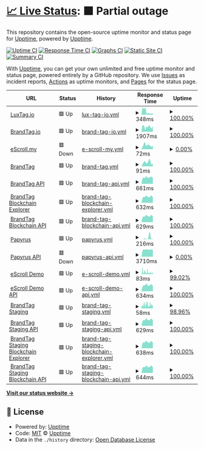 # [📈 Live Status](https://luxtagofficial.github.io/upptime): <!--live status--> **🟧 Partial outage**

This repository contains the open-source uptime monitor and status page for [Upptime](https://upptime.js.org), powered by [Upptime](https://github.com/upptime/upptime).

[![Uptime CI](https://github.com/luxtagofficial/upptime/workflows/Uptime%20CI/badge.svg)](https://github.com/luxtagofficial/upptime/actions?query=workflow%3A%22Uptime+CI%22)
[![Response Time CI](https://github.com/luxtagofficial/upptime/workflows/Response%20Time%20CI/badge.svg)](https://github.com/luxtagofficial/upptime/actions?query=workflow%3A%22Response+Time+CI%22)
[![Graphs CI](https://github.com/luxtagofficial/upptime/workflows/Graphs%20CI/badge.svg)](https://github.com/luxtagofficial/upptime/actions?query=workflow%3A%22Graphs+CI%22)
[![Static Site CI](https://github.com/luxtagofficial/upptime/workflows/Static%20Site%20CI/badge.svg)](https://github.com/luxtagofficial/upptime/actions?query=workflow%3A%22Static+Site+CI%22)
[![Summary CI](https://github.com/luxtagofficial/upptime/workflows/Summary%20CI/badge.svg)](https://github.com/luxtagofficial/upptime/actions?query=workflow%3A%22Summary+CI%22)

With [Upptime](https://upptime.js.org), you can get your own unlimited and free uptime monitor and status page, powered entirely by a GitHub repository. We use [Issues](https://github.com/luxtagofficial/upptime/issues) as incident reports, [Actions](https://github.com/luxtagofficial/upptime/actions) as uptime monitors, and [Pages](https://luxtagofficial.github.io/upptime) for the status page.

<!--start: status pages-->
<!-- This summary is generated by Upptime (https://github.com/upptime/upptime) -->
<!-- Do not edit this manually, your changes will be overwritten -->
<!-- prettier-ignore -->
| URL | Status | History | Response Time | Uptime |
| --- | ------ | ------- | ------------- | ------ |
| <img alt="" src="https://favicons.githubusercontent.com/www.luxtag.io" height="13"> [LuxTag.io](https://www.luxtag.io) | 🟩 Up | [lux-tag-io.yml](https://github.com/luxtagofficial/upptime/commits/HEAD/history/lux-tag-io.yml) | <details><summary><img alt="Response time graph" src="./graphs/lux-tag-io/response-time-week.png" height="20"> 348ms</summary><br><a href="https://luxtagofficial.github.io/upptime/history/lux-tag-io"><img alt="Response time 140" src="https://img.shields.io/endpoint?url=https%3A%2F%2Fraw.githubusercontent.com%2Fluxtagofficial%2Fupptime%2FHEAD%2Fapi%2Flux-tag-io%2Fresponse-time.json"></a><br><a href="https://luxtagofficial.github.io/upptime/history/lux-tag-io"><img alt="24-hour response time 140" src="https://img.shields.io/endpoint?url=https%3A%2F%2Fraw.githubusercontent.com%2Fluxtagofficial%2Fupptime%2FHEAD%2Fapi%2Flux-tag-io%2Fresponse-time-day.json"></a><br><a href="https://luxtagofficial.github.io/upptime/history/lux-tag-io"><img alt="7-day response time 348" src="https://img.shields.io/endpoint?url=https%3A%2F%2Fraw.githubusercontent.com%2Fluxtagofficial%2Fupptime%2FHEAD%2Fapi%2Flux-tag-io%2Fresponse-time-week.json"></a><br><a href="https://luxtagofficial.github.io/upptime/history/lux-tag-io"><img alt="30-day response time 251" src="https://img.shields.io/endpoint?url=https%3A%2F%2Fraw.githubusercontent.com%2Fluxtagofficial%2Fupptime%2FHEAD%2Fapi%2Flux-tag-io%2Fresponse-time-month.json"></a><br><a href="https://luxtagofficial.github.io/upptime/history/lux-tag-io"><img alt="1-year response time 140" src="https://img.shields.io/endpoint?url=https%3A%2F%2Fraw.githubusercontent.com%2Fluxtagofficial%2Fupptime%2FHEAD%2Fapi%2Flux-tag-io%2Fresponse-time-year.json"></a></details> | <details><summary><a href="https://luxtagofficial.github.io/upptime/history/lux-tag-io">100.00%</a></summary><a href="https://luxtagofficial.github.io/upptime/history/lux-tag-io"><img alt="All-time uptime 99.95%" src="https://img.shields.io/endpoint?url=https%3A%2F%2Fraw.githubusercontent.com%2Fluxtagofficial%2Fupptime%2FHEAD%2Fapi%2Flux-tag-io%2Fuptime.json"></a><br><a href="https://luxtagofficial.github.io/upptime/history/lux-tag-io"><img alt="24-hour uptime 100.00%" src="https://img.shields.io/endpoint?url=https%3A%2F%2Fraw.githubusercontent.com%2Fluxtagofficial%2Fupptime%2FHEAD%2Fapi%2Flux-tag-io%2Fuptime-day.json"></a><br><a href="https://luxtagofficial.github.io/upptime/history/lux-tag-io"><img alt="7-day uptime 100.00%" src="https://img.shields.io/endpoint?url=https%3A%2F%2Fraw.githubusercontent.com%2Fluxtagofficial%2Fupptime%2FHEAD%2Fapi%2Flux-tag-io%2Fuptime-week.json"></a><br><a href="https://luxtagofficial.github.io/upptime/history/lux-tag-io"><img alt="30-day uptime 100.00%" src="https://img.shields.io/endpoint?url=https%3A%2F%2Fraw.githubusercontent.com%2Fluxtagofficial%2Fupptime%2FHEAD%2Fapi%2Flux-tag-io%2Fuptime-month.json"></a><br><a href="https://luxtagofficial.github.io/upptime/history/lux-tag-io"><img alt="1-year uptime 99.95%" src="https://img.shields.io/endpoint?url=https%3A%2F%2Fraw.githubusercontent.com%2Fluxtagofficial%2Fupptime%2FHEAD%2Fapi%2Flux-tag-io%2Fuptime-year.json"></a></details>
| <img alt="" src="https://favicons.githubusercontent.com/www.brandtag.io" height="13"> [BrandTag.io](https://www.brandtag.io) | 🟩 Up | [brand-tag-io.yml](https://github.com/luxtagofficial/upptime/commits/HEAD/history/brand-tag-io.yml) | <details><summary><img alt="Response time graph" src="./graphs/brand-tag-io/response-time-week.png" height="20"> 1907ms</summary><br><a href="https://luxtagofficial.github.io/upptime/history/brand-tag-io"><img alt="Response time 1071" src="https://img.shields.io/endpoint?url=https%3A%2F%2Fraw.githubusercontent.com%2Fluxtagofficial%2Fupptime%2FHEAD%2Fapi%2Fbrand-tag-io%2Fresponse-time.json"></a><br><a href="https://luxtagofficial.github.io/upptime/history/brand-tag-io"><img alt="24-hour response time 2243" src="https://img.shields.io/endpoint?url=https%3A%2F%2Fraw.githubusercontent.com%2Fluxtagofficial%2Fupptime%2FHEAD%2Fapi%2Fbrand-tag-io%2Fresponse-time-day.json"></a><br><a href="https://luxtagofficial.github.io/upptime/history/brand-tag-io"><img alt="7-day response time 1907" src="https://img.shields.io/endpoint?url=https%3A%2F%2Fraw.githubusercontent.com%2Fluxtagofficial%2Fupptime%2FHEAD%2Fapi%2Fbrand-tag-io%2Fresponse-time-week.json"></a><br><a href="https://luxtagofficial.github.io/upptime/history/brand-tag-io"><img alt="30-day response time 1922" src="https://img.shields.io/endpoint?url=https%3A%2F%2Fraw.githubusercontent.com%2Fluxtagofficial%2Fupptime%2FHEAD%2Fapi%2Fbrand-tag-io%2Fresponse-time-month.json"></a><br><a href="https://luxtagofficial.github.io/upptime/history/brand-tag-io"><img alt="1-year response time 1071" src="https://img.shields.io/endpoint?url=https%3A%2F%2Fraw.githubusercontent.com%2Fluxtagofficial%2Fupptime%2FHEAD%2Fapi%2Fbrand-tag-io%2Fresponse-time-year.json"></a></details> | <details><summary><a href="https://luxtagofficial.github.io/upptime/history/brand-tag-io">100.00%</a></summary><a href="https://luxtagofficial.github.io/upptime/history/brand-tag-io"><img alt="All-time uptime 97.85%" src="https://img.shields.io/endpoint?url=https%3A%2F%2Fraw.githubusercontent.com%2Fluxtagofficial%2Fupptime%2FHEAD%2Fapi%2Fbrand-tag-io%2Fuptime.json"></a><br><a href="https://luxtagofficial.github.io/upptime/history/brand-tag-io"><img alt="24-hour uptime 100.00%" src="https://img.shields.io/endpoint?url=https%3A%2F%2Fraw.githubusercontent.com%2Fluxtagofficial%2Fupptime%2FHEAD%2Fapi%2Fbrand-tag-io%2Fuptime-day.json"></a><br><a href="https://luxtagofficial.github.io/upptime/history/brand-tag-io"><img alt="7-day uptime 100.00%" src="https://img.shields.io/endpoint?url=https%3A%2F%2Fraw.githubusercontent.com%2Fluxtagofficial%2Fupptime%2FHEAD%2Fapi%2Fbrand-tag-io%2Fuptime-week.json"></a><br><a href="https://luxtagofficial.github.io/upptime/history/brand-tag-io"><img alt="30-day uptime 100.00%" src="https://img.shields.io/endpoint?url=https%3A%2F%2Fraw.githubusercontent.com%2Fluxtagofficial%2Fupptime%2FHEAD%2Fapi%2Fbrand-tag-io%2Fuptime-month.json"></a><br><a href="https://luxtagofficial.github.io/upptime/history/brand-tag-io"><img alt="1-year uptime 97.85%" src="https://img.shields.io/endpoint?url=https%3A%2F%2Fraw.githubusercontent.com%2Fluxtagofficial%2Fupptime%2FHEAD%2Fapi%2Fbrand-tag-io%2Fuptime-year.json"></a></details>
| <img alt="" src="https://favicons.githubusercontent.com/e-scroll.my" height="13"> [eScroll.my](https://e-scroll.my) | 🟥 Down | [e-scroll-my.yml](https://github.com/luxtagofficial/upptime/commits/HEAD/history/e-scroll-my.yml) | <details><summary><img alt="Response time graph" src="./graphs/e-scroll-my/response-time-week.png" height="20"> 72ms</summary><br><a href="https://luxtagofficial.github.io/upptime/history/e-scroll-my"><img alt="Response time 667" src="https://img.shields.io/endpoint?url=https%3A%2F%2Fraw.githubusercontent.com%2Fluxtagofficial%2Fupptime%2FHEAD%2Fapi%2Fe-scroll-my%2Fresponse-time.json"></a><br><a href="https://luxtagofficial.github.io/upptime/history/e-scroll-my"><img alt="24-hour response time 61" src="https://img.shields.io/endpoint?url=https%3A%2F%2Fraw.githubusercontent.com%2Fluxtagofficial%2Fupptime%2FHEAD%2Fapi%2Fe-scroll-my%2Fresponse-time-day.json"></a><br><a href="https://luxtagofficial.github.io/upptime/history/e-scroll-my"><img alt="7-day response time 72" src="https://img.shields.io/endpoint?url=https%3A%2F%2Fraw.githubusercontent.com%2Fluxtagofficial%2Fupptime%2FHEAD%2Fapi%2Fe-scroll-my%2Fresponse-time-week.json"></a><br><a href="https://luxtagofficial.github.io/upptime/history/e-scroll-my"><img alt="30-day response time 76" src="https://img.shields.io/endpoint?url=https%3A%2F%2Fraw.githubusercontent.com%2Fluxtagofficial%2Fupptime%2FHEAD%2Fapi%2Fe-scroll-my%2Fresponse-time-month.json"></a><br><a href="https://luxtagofficial.github.io/upptime/history/e-scroll-my"><img alt="1-year response time 667" src="https://img.shields.io/endpoint?url=https%3A%2F%2Fraw.githubusercontent.com%2Fluxtagofficial%2Fupptime%2FHEAD%2Fapi%2Fe-scroll-my%2Fresponse-time-year.json"></a></details> | <details><summary><a href="https://luxtagofficial.github.io/upptime/history/e-scroll-my">0.00%</a></summary><a href="https://luxtagofficial.github.io/upptime/history/e-scroll-my"><img alt="All-time uptime 49.29%" src="https://img.shields.io/endpoint?url=https%3A%2F%2Fraw.githubusercontent.com%2Fluxtagofficial%2Fupptime%2FHEAD%2Fapi%2Fe-scroll-my%2Fuptime.json"></a><br><a href="https://luxtagofficial.github.io/upptime/history/e-scroll-my"><img alt="24-hour uptime 0.00%" src="https://img.shields.io/endpoint?url=https%3A%2F%2Fraw.githubusercontent.com%2Fluxtagofficial%2Fupptime%2FHEAD%2Fapi%2Fe-scroll-my%2Fuptime-day.json"></a><br><a href="https://luxtagofficial.github.io/upptime/history/e-scroll-my"><img alt="7-day uptime 0.00%" src="https://img.shields.io/endpoint?url=https%3A%2F%2Fraw.githubusercontent.com%2Fluxtagofficial%2Fupptime%2FHEAD%2Fapi%2Fe-scroll-my%2Fuptime-week.json"></a><br><a href="https://luxtagofficial.github.io/upptime/history/e-scroll-my"><img alt="30-day uptime 0.00%" src="https://img.shields.io/endpoint?url=https%3A%2F%2Fraw.githubusercontent.com%2Fluxtagofficial%2Fupptime%2FHEAD%2Fapi%2Fe-scroll-my%2Fuptime-month.json"></a><br><a href="https://luxtagofficial.github.io/upptime/history/e-scroll-my"><img alt="1-year uptime 49.29%" src="https://img.shields.io/endpoint?url=https%3A%2F%2Fraw.githubusercontent.com%2Fluxtagofficial%2Fupptime%2FHEAD%2Fapi%2Fe-scroll-my%2Fuptime-year.json"></a></details>
| <img alt="" src="https://favicons.githubusercontent.com/app.brandtag.io" height="13"> [BrandTag](https://app.brandtag.io) | 🟩 Up | [brand-tag.yml](https://github.com/luxtagofficial/upptime/commits/HEAD/history/brand-tag.yml) | <details><summary><img alt="Response time graph" src="./graphs/brand-tag/response-time-week.png" height="20"> 91ms</summary><br><a href="https://luxtagofficial.github.io/upptime/history/brand-tag"><img alt="Response time 138" src="https://img.shields.io/endpoint?url=https%3A%2F%2Fraw.githubusercontent.com%2Fluxtagofficial%2Fupptime%2FHEAD%2Fapi%2Fbrand-tag%2Fresponse-time.json"></a><br><a href="https://luxtagofficial.github.io/upptime/history/brand-tag"><img alt="24-hour response time 55" src="https://img.shields.io/endpoint?url=https%3A%2F%2Fraw.githubusercontent.com%2Fluxtagofficial%2Fupptime%2FHEAD%2Fapi%2Fbrand-tag%2Fresponse-time-day.json"></a><br><a href="https://luxtagofficial.github.io/upptime/history/brand-tag"><img alt="7-day response time 91" src="https://img.shields.io/endpoint?url=https%3A%2F%2Fraw.githubusercontent.com%2Fluxtagofficial%2Fupptime%2FHEAD%2Fapi%2Fbrand-tag%2Fresponse-time-week.json"></a><br><a href="https://luxtagofficial.github.io/upptime/history/brand-tag"><img alt="30-day response time 82" src="https://img.shields.io/endpoint?url=https%3A%2F%2Fraw.githubusercontent.com%2Fluxtagofficial%2Fupptime%2FHEAD%2Fapi%2Fbrand-tag%2Fresponse-time-month.json"></a><br><a href="https://luxtagofficial.github.io/upptime/history/brand-tag"><img alt="1-year response time 138" src="https://img.shields.io/endpoint?url=https%3A%2F%2Fraw.githubusercontent.com%2Fluxtagofficial%2Fupptime%2FHEAD%2Fapi%2Fbrand-tag%2Fresponse-time-year.json"></a></details> | <details><summary><a href="https://luxtagofficial.github.io/upptime/history/brand-tag">100.00%</a></summary><a href="https://luxtagofficial.github.io/upptime/history/brand-tag"><img alt="All-time uptime 99.98%" src="https://img.shields.io/endpoint?url=https%3A%2F%2Fraw.githubusercontent.com%2Fluxtagofficial%2Fupptime%2FHEAD%2Fapi%2Fbrand-tag%2Fuptime.json"></a><br><a href="https://luxtagofficial.github.io/upptime/history/brand-tag"><img alt="24-hour uptime 100.00%" src="https://img.shields.io/endpoint?url=https%3A%2F%2Fraw.githubusercontent.com%2Fluxtagofficial%2Fupptime%2FHEAD%2Fapi%2Fbrand-tag%2Fuptime-day.json"></a><br><a href="https://luxtagofficial.github.io/upptime/history/brand-tag"><img alt="7-day uptime 100.00%" src="https://img.shields.io/endpoint?url=https%3A%2F%2Fraw.githubusercontent.com%2Fluxtagofficial%2Fupptime%2FHEAD%2Fapi%2Fbrand-tag%2Fuptime-week.json"></a><br><a href="https://luxtagofficial.github.io/upptime/history/brand-tag"><img alt="30-day uptime 100.00%" src="https://img.shields.io/endpoint?url=https%3A%2F%2Fraw.githubusercontent.com%2Fluxtagofficial%2Fupptime%2FHEAD%2Fapi%2Fbrand-tag%2Fuptime-month.json"></a><br><a href="https://luxtagofficial.github.io/upptime/history/brand-tag"><img alt="1-year uptime 99.98%" src="https://img.shields.io/endpoint?url=https%3A%2F%2Fraw.githubusercontent.com%2Fluxtagofficial%2Fupptime%2FHEAD%2Fapi%2Fbrand-tag%2Fuptime-year.json"></a></details>
| <img alt="" src="https://favicons.githubusercontent.com/trasee.brandtag.io" height="13"> [BrandTag API](https://trasee.brandtag.io) | 🟩 Up | [brand-tag-api.yml](https://github.com/luxtagofficial/upptime/commits/HEAD/history/brand-tag-api.yml) | <details><summary><img alt="Response time graph" src="./graphs/brand-tag-api/response-time-week.png" height="20"> 661ms</summary><br><a href="https://luxtagofficial.github.io/upptime/history/brand-tag-api"><img alt="Response time 671" src="https://img.shields.io/endpoint?url=https%3A%2F%2Fraw.githubusercontent.com%2Fluxtagofficial%2Fupptime%2FHEAD%2Fapi%2Fbrand-tag-api%2Fresponse-time.json"></a><br><a href="https://luxtagofficial.github.io/upptime/history/brand-tag-api"><img alt="24-hour response time 599" src="https://img.shields.io/endpoint?url=https%3A%2F%2Fraw.githubusercontent.com%2Fluxtagofficial%2Fupptime%2FHEAD%2Fapi%2Fbrand-tag-api%2Fresponse-time-day.json"></a><br><a href="https://luxtagofficial.github.io/upptime/history/brand-tag-api"><img alt="7-day response time 661" src="https://img.shields.io/endpoint?url=https%3A%2F%2Fraw.githubusercontent.com%2Fluxtagofficial%2Fupptime%2FHEAD%2Fapi%2Fbrand-tag-api%2Fresponse-time-week.json"></a><br><a href="https://luxtagofficial.github.io/upptime/history/brand-tag-api"><img alt="30-day response time 657" src="https://img.shields.io/endpoint?url=https%3A%2F%2Fraw.githubusercontent.com%2Fluxtagofficial%2Fupptime%2FHEAD%2Fapi%2Fbrand-tag-api%2Fresponse-time-month.json"></a><br><a href="https://luxtagofficial.github.io/upptime/history/brand-tag-api"><img alt="1-year response time 671" src="https://img.shields.io/endpoint?url=https%3A%2F%2Fraw.githubusercontent.com%2Fluxtagofficial%2Fupptime%2FHEAD%2Fapi%2Fbrand-tag-api%2Fresponse-time-year.json"></a></details> | <details><summary><a href="https://luxtagofficial.github.io/upptime/history/brand-tag-api">100.00%</a></summary><a href="https://luxtagofficial.github.io/upptime/history/brand-tag-api"><img alt="All-time uptime 99.67%" src="https://img.shields.io/endpoint?url=https%3A%2F%2Fraw.githubusercontent.com%2Fluxtagofficial%2Fupptime%2FHEAD%2Fapi%2Fbrand-tag-api%2Fuptime.json"></a><br><a href="https://luxtagofficial.github.io/upptime/history/brand-tag-api"><img alt="24-hour uptime 100.00%" src="https://img.shields.io/endpoint?url=https%3A%2F%2Fraw.githubusercontent.com%2Fluxtagofficial%2Fupptime%2FHEAD%2Fapi%2Fbrand-tag-api%2Fuptime-day.json"></a><br><a href="https://luxtagofficial.github.io/upptime/history/brand-tag-api"><img alt="7-day uptime 100.00%" src="https://img.shields.io/endpoint?url=https%3A%2F%2Fraw.githubusercontent.com%2Fluxtagofficial%2Fupptime%2FHEAD%2Fapi%2Fbrand-tag-api%2Fuptime-week.json"></a><br><a href="https://luxtagofficial.github.io/upptime/history/brand-tag-api"><img alt="30-day uptime 100.00%" src="https://img.shields.io/endpoint?url=https%3A%2F%2Fraw.githubusercontent.com%2Fluxtagofficial%2Fupptime%2FHEAD%2Fapi%2Fbrand-tag-api%2Fuptime-month.json"></a><br><a href="https://luxtagofficial.github.io/upptime/history/brand-tag-api"><img alt="1-year uptime 99.67%" src="https://img.shields.io/endpoint?url=https%3A%2F%2Fraw.githubusercontent.com%2Fluxtagofficial%2Fupptime%2FHEAD%2Fapi%2Fbrand-tag-api%2Fuptime-year.json"></a></details>
| <img alt="" src="https://favicons.githubusercontent.com/blox.brandtag.io" height="13"> [BrandTag Blockchain Explorer](https://blox.brandtag.io) | 🟩 Up | [brand-tag-blockchain-explorer.yml](https://github.com/luxtagofficial/upptime/commits/HEAD/history/brand-tag-blockchain-explorer.yml) | <details><summary><img alt="Response time graph" src="./graphs/brand-tag-blockchain-explorer/response-time-week.png" height="20"> 632ms</summary><br><a href="https://luxtagofficial.github.io/upptime/history/brand-tag-blockchain-explorer"><img alt="Response time 745" src="https://img.shields.io/endpoint?url=https%3A%2F%2Fraw.githubusercontent.com%2Fluxtagofficial%2Fupptime%2FHEAD%2Fapi%2Fbrand-tag-blockchain-explorer%2Fresponse-time.json"></a><br><a href="https://luxtagofficial.github.io/upptime/history/brand-tag-blockchain-explorer"><img alt="24-hour response time 569" src="https://img.shields.io/endpoint?url=https%3A%2F%2Fraw.githubusercontent.com%2Fluxtagofficial%2Fupptime%2FHEAD%2Fapi%2Fbrand-tag-blockchain-explorer%2Fresponse-time-day.json"></a><br><a href="https://luxtagofficial.github.io/upptime/history/brand-tag-blockchain-explorer"><img alt="7-day response time 632" src="https://img.shields.io/endpoint?url=https%3A%2F%2Fraw.githubusercontent.com%2Fluxtagofficial%2Fupptime%2FHEAD%2Fapi%2Fbrand-tag-blockchain-explorer%2Fresponse-time-week.json"></a><br><a href="https://luxtagofficial.github.io/upptime/history/brand-tag-blockchain-explorer"><img alt="30-day response time 632" src="https://img.shields.io/endpoint?url=https%3A%2F%2Fraw.githubusercontent.com%2Fluxtagofficial%2Fupptime%2FHEAD%2Fapi%2Fbrand-tag-blockchain-explorer%2Fresponse-time-month.json"></a><br><a href="https://luxtagofficial.github.io/upptime/history/brand-tag-blockchain-explorer"><img alt="1-year response time 745" src="https://img.shields.io/endpoint?url=https%3A%2F%2Fraw.githubusercontent.com%2Fluxtagofficial%2Fupptime%2FHEAD%2Fapi%2Fbrand-tag-blockchain-explorer%2Fresponse-time-year.json"></a></details> | <details><summary><a href="https://luxtagofficial.github.io/upptime/history/brand-tag-blockchain-explorer">100.00%</a></summary><a href="https://luxtagofficial.github.io/upptime/history/brand-tag-blockchain-explorer"><img alt="All-time uptime 99.89%" src="https://img.shields.io/endpoint?url=https%3A%2F%2Fraw.githubusercontent.com%2Fluxtagofficial%2Fupptime%2FHEAD%2Fapi%2Fbrand-tag-blockchain-explorer%2Fuptime.json"></a><br><a href="https://luxtagofficial.github.io/upptime/history/brand-tag-blockchain-explorer"><img alt="24-hour uptime 100.00%" src="https://img.shields.io/endpoint?url=https%3A%2F%2Fraw.githubusercontent.com%2Fluxtagofficial%2Fupptime%2FHEAD%2Fapi%2Fbrand-tag-blockchain-explorer%2Fuptime-day.json"></a><br><a href="https://luxtagofficial.github.io/upptime/history/brand-tag-blockchain-explorer"><img alt="7-day uptime 100.00%" src="https://img.shields.io/endpoint?url=https%3A%2F%2Fraw.githubusercontent.com%2Fluxtagofficial%2Fupptime%2FHEAD%2Fapi%2Fbrand-tag-blockchain-explorer%2Fuptime-week.json"></a><br><a href="https://luxtagofficial.github.io/upptime/history/brand-tag-blockchain-explorer"><img alt="30-day uptime 100.00%" src="https://img.shields.io/endpoint?url=https%3A%2F%2Fraw.githubusercontent.com%2Fluxtagofficial%2Fupptime%2FHEAD%2Fapi%2Fbrand-tag-blockchain-explorer%2Fuptime-month.json"></a><br><a href="https://luxtagofficial.github.io/upptime/history/brand-tag-blockchain-explorer"><img alt="1-year uptime 99.89%" src="https://img.shields.io/endpoint?url=https%3A%2F%2Fraw.githubusercontent.com%2Fluxtagofficial%2Fupptime%2FHEAD%2Fapi%2Fbrand-tag-blockchain-explorer%2Fuptime-year.json"></a></details>
| <img alt="" src="https://favicons.githubusercontent.com/api.brandtag.io" height="13"> [BrandTag Blockchain API](https://api.brandtag.io/chain/height) | 🟩 Up | [brand-tag-blockchain-api.yml](https://github.com/luxtagofficial/upptime/commits/HEAD/history/brand-tag-blockchain-api.yml) | <details><summary><img alt="Response time graph" src="./graphs/brand-tag-blockchain-api/response-time-week.png" height="20"> 629ms</summary><br><a href="https://luxtagofficial.github.io/upptime/history/brand-tag-blockchain-api"><img alt="Response time 803" src="https://img.shields.io/endpoint?url=https%3A%2F%2Fraw.githubusercontent.com%2Fluxtagofficial%2Fupptime%2FHEAD%2Fapi%2Fbrand-tag-blockchain-api%2Fresponse-time.json"></a><br><a href="https://luxtagofficial.github.io/upptime/history/brand-tag-blockchain-api"><img alt="24-hour response time 581" src="https://img.shields.io/endpoint?url=https%3A%2F%2Fraw.githubusercontent.com%2Fluxtagofficial%2Fupptime%2FHEAD%2Fapi%2Fbrand-tag-blockchain-api%2Fresponse-time-day.json"></a><br><a href="https://luxtagofficial.github.io/upptime/history/brand-tag-blockchain-api"><img alt="7-day response time 629" src="https://img.shields.io/endpoint?url=https%3A%2F%2Fraw.githubusercontent.com%2Fluxtagofficial%2Fupptime%2FHEAD%2Fapi%2Fbrand-tag-blockchain-api%2Fresponse-time-week.json"></a><br><a href="https://luxtagofficial.github.io/upptime/history/brand-tag-blockchain-api"><img alt="30-day response time 627" src="https://img.shields.io/endpoint?url=https%3A%2F%2Fraw.githubusercontent.com%2Fluxtagofficial%2Fupptime%2FHEAD%2Fapi%2Fbrand-tag-blockchain-api%2Fresponse-time-month.json"></a><br><a href="https://luxtagofficial.github.io/upptime/history/brand-tag-blockchain-api"><img alt="1-year response time 803" src="https://img.shields.io/endpoint?url=https%3A%2F%2Fraw.githubusercontent.com%2Fluxtagofficial%2Fupptime%2FHEAD%2Fapi%2Fbrand-tag-blockchain-api%2Fresponse-time-year.json"></a></details> | <details><summary><a href="https://luxtagofficial.github.io/upptime/history/brand-tag-blockchain-api">100.00%</a></summary><a href="https://luxtagofficial.github.io/upptime/history/brand-tag-blockchain-api"><img alt="All-time uptime 99.96%" src="https://img.shields.io/endpoint?url=https%3A%2F%2Fraw.githubusercontent.com%2Fluxtagofficial%2Fupptime%2FHEAD%2Fapi%2Fbrand-tag-blockchain-api%2Fuptime.json"></a><br><a href="https://luxtagofficial.github.io/upptime/history/brand-tag-blockchain-api"><img alt="24-hour uptime 100.00%" src="https://img.shields.io/endpoint?url=https%3A%2F%2Fraw.githubusercontent.com%2Fluxtagofficial%2Fupptime%2FHEAD%2Fapi%2Fbrand-tag-blockchain-api%2Fuptime-day.json"></a><br><a href="https://luxtagofficial.github.io/upptime/history/brand-tag-blockchain-api"><img alt="7-day uptime 100.00%" src="https://img.shields.io/endpoint?url=https%3A%2F%2Fraw.githubusercontent.com%2Fluxtagofficial%2Fupptime%2FHEAD%2Fapi%2Fbrand-tag-blockchain-api%2Fuptime-week.json"></a><br><a href="https://luxtagofficial.github.io/upptime/history/brand-tag-blockchain-api"><img alt="30-day uptime 100.00%" src="https://img.shields.io/endpoint?url=https%3A%2F%2Fraw.githubusercontent.com%2Fluxtagofficial%2Fupptime%2FHEAD%2Fapi%2Fbrand-tag-blockchain-api%2Fuptime-month.json"></a><br><a href="https://luxtagofficial.github.io/upptime/history/brand-tag-blockchain-api"><img alt="1-year uptime 99.96%" src="https://img.shields.io/endpoint?url=https%3A%2F%2Fraw.githubusercontent.com%2Fluxtagofficial%2Fupptime%2FHEAD%2Fapi%2Fbrand-tag-blockchain-api%2Fuptime-year.json"></a></details>
| <img alt="" src="https://favicons.githubusercontent.com/papyrus.luxtag.io" height="13"> [Papyrus](https://papyrus.luxtag.io) | 🟩 Up | [papyrus.yml](https://github.com/luxtagofficial/upptime/commits/HEAD/history/papyrus.yml) | <details><summary><img alt="Response time graph" src="./graphs/papyrus/response-time-week.png" height="20"> 216ms</summary><br><a href="https://luxtagofficial.github.io/upptime/history/papyrus"><img alt="Response time 128" src="https://img.shields.io/endpoint?url=https%3A%2F%2Fraw.githubusercontent.com%2Fluxtagofficial%2Fupptime%2FHEAD%2Fapi%2Fpapyrus%2Fresponse-time.json"></a><br><a href="https://luxtagofficial.github.io/upptime/history/papyrus"><img alt="24-hour response time 67" src="https://img.shields.io/endpoint?url=https%3A%2F%2Fraw.githubusercontent.com%2Fluxtagofficial%2Fupptime%2FHEAD%2Fapi%2Fpapyrus%2Fresponse-time-day.json"></a><br><a href="https://luxtagofficial.github.io/upptime/history/papyrus"><img alt="7-day response time 216" src="https://img.shields.io/endpoint?url=https%3A%2F%2Fraw.githubusercontent.com%2Fluxtagofficial%2Fupptime%2FHEAD%2Fapi%2Fpapyrus%2Fresponse-time-week.json"></a><br><a href="https://luxtagofficial.github.io/upptime/history/papyrus"><img alt="30-day response time 147" src="https://img.shields.io/endpoint?url=https%3A%2F%2Fraw.githubusercontent.com%2Fluxtagofficial%2Fupptime%2FHEAD%2Fapi%2Fpapyrus%2Fresponse-time-month.json"></a><br><a href="https://luxtagofficial.github.io/upptime/history/papyrus"><img alt="1-year response time 128" src="https://img.shields.io/endpoint?url=https%3A%2F%2Fraw.githubusercontent.com%2Fluxtagofficial%2Fupptime%2FHEAD%2Fapi%2Fpapyrus%2Fresponse-time-year.json"></a></details> | <details><summary><a href="https://luxtagofficial.github.io/upptime/history/papyrus">100.00%</a></summary><a href="https://luxtagofficial.github.io/upptime/history/papyrus"><img alt="All-time uptime 99.99%" src="https://img.shields.io/endpoint?url=https%3A%2F%2Fraw.githubusercontent.com%2Fluxtagofficial%2Fupptime%2FHEAD%2Fapi%2Fpapyrus%2Fuptime.json"></a><br><a href="https://luxtagofficial.github.io/upptime/history/papyrus"><img alt="24-hour uptime 100.00%" src="https://img.shields.io/endpoint?url=https%3A%2F%2Fraw.githubusercontent.com%2Fluxtagofficial%2Fupptime%2FHEAD%2Fapi%2Fpapyrus%2Fuptime-day.json"></a><br><a href="https://luxtagofficial.github.io/upptime/history/papyrus"><img alt="7-day uptime 100.00%" src="https://img.shields.io/endpoint?url=https%3A%2F%2Fraw.githubusercontent.com%2Fluxtagofficial%2Fupptime%2FHEAD%2Fapi%2Fpapyrus%2Fuptime-week.json"></a><br><a href="https://luxtagofficial.github.io/upptime/history/papyrus"><img alt="30-day uptime 100.00%" src="https://img.shields.io/endpoint?url=https%3A%2F%2Fraw.githubusercontent.com%2Fluxtagofficial%2Fupptime%2FHEAD%2Fapi%2Fpapyrus%2Fuptime-month.json"></a><br><a href="https://luxtagofficial.github.io/upptime/history/papyrus"><img alt="1-year uptime 99.99%" src="https://img.shields.io/endpoint?url=https%3A%2F%2Fraw.githubusercontent.com%2Fluxtagofficial%2Fupptime%2FHEAD%2Fapi%2Fpapyrus%2Fuptime-year.json"></a></details>
| <img alt="" src="https://favicons.githubusercontent.com/x2.event.luxtag.io" height="13"> [Papyrus API](https://x2.event.luxtag.io) | 🟥 Down | [papyrus-api.yml](https://github.com/luxtagofficial/upptime/commits/HEAD/history/papyrus-api.yml) | <details><summary><img alt="Response time graph" src="./graphs/papyrus-api/response-time-week.png" height="20"> 3710ms</summary><br><a href="https://luxtagofficial.github.io/upptime/history/papyrus-api"><img alt="Response time 1988" src="https://img.shields.io/endpoint?url=https%3A%2F%2Fraw.githubusercontent.com%2Fluxtagofficial%2Fupptime%2FHEAD%2Fapi%2Fpapyrus-api%2Fresponse-time.json"></a><br><a href="https://luxtagofficial.github.io/upptime/history/papyrus-api"><img alt="24-hour response time 3627" src="https://img.shields.io/endpoint?url=https%3A%2F%2Fraw.githubusercontent.com%2Fluxtagofficial%2Fupptime%2FHEAD%2Fapi%2Fpapyrus-api%2Fresponse-time-day.json"></a><br><a href="https://luxtagofficial.github.io/upptime/history/papyrus-api"><img alt="7-day response time 3710" src="https://img.shields.io/endpoint?url=https%3A%2F%2Fraw.githubusercontent.com%2Fluxtagofficial%2Fupptime%2FHEAD%2Fapi%2Fpapyrus-api%2Fresponse-time-week.json"></a><br><a href="https://luxtagofficial.github.io/upptime/history/papyrus-api"><img alt="30-day response time 3611" src="https://img.shields.io/endpoint?url=https%3A%2F%2Fraw.githubusercontent.com%2Fluxtagofficial%2Fupptime%2FHEAD%2Fapi%2Fpapyrus-api%2Fresponse-time-month.json"></a><br><a href="https://luxtagofficial.github.io/upptime/history/papyrus-api"><img alt="1-year response time 1988" src="https://img.shields.io/endpoint?url=https%3A%2F%2Fraw.githubusercontent.com%2Fluxtagofficial%2Fupptime%2FHEAD%2Fapi%2Fpapyrus-api%2Fresponse-time-year.json"></a></details> | <details><summary><a href="https://luxtagofficial.github.io/upptime/history/papyrus-api">0.00%</a></summary><a href="https://luxtagofficial.github.io/upptime/history/papyrus-api"><img alt="All-time uptime 54.83%" src="https://img.shields.io/endpoint?url=https%3A%2F%2Fraw.githubusercontent.com%2Fluxtagofficial%2Fupptime%2FHEAD%2Fapi%2Fpapyrus-api%2Fuptime.json"></a><br><a href="https://luxtagofficial.github.io/upptime/history/papyrus-api"><img alt="24-hour uptime 0.00%" src="https://img.shields.io/endpoint?url=https%3A%2F%2Fraw.githubusercontent.com%2Fluxtagofficial%2Fupptime%2FHEAD%2Fapi%2Fpapyrus-api%2Fuptime-day.json"></a><br><a href="https://luxtagofficial.github.io/upptime/history/papyrus-api"><img alt="7-day uptime 0.00%" src="https://img.shields.io/endpoint?url=https%3A%2F%2Fraw.githubusercontent.com%2Fluxtagofficial%2Fupptime%2FHEAD%2Fapi%2Fpapyrus-api%2Fuptime-week.json"></a><br><a href="https://luxtagofficial.github.io/upptime/history/papyrus-api"><img alt="30-day uptime 0.00%" src="https://img.shields.io/endpoint?url=https%3A%2F%2Fraw.githubusercontent.com%2Fluxtagofficial%2Fupptime%2FHEAD%2Fapi%2Fpapyrus-api%2Fuptime-month.json"></a><br><a href="https://luxtagofficial.github.io/upptime/history/papyrus-api"><img alt="1-year uptime 54.83%" src="https://img.shields.io/endpoint?url=https%3A%2F%2Fraw.githubusercontent.com%2Fluxtagofficial%2Fupptime%2FHEAD%2Fapi%2Fpapyrus-api%2Fuptime-year.json"></a></details>
| <img alt="" src="https://favicons.githubusercontent.com/escroll.demo.luxtag.io" height="13"> [eScroll Demo](https://escroll.demo.luxtag.io) | 🟩 Up | [e-scroll-demo.yml](https://github.com/luxtagofficial/upptime/commits/HEAD/history/e-scroll-demo.yml) | <details><summary><img alt="Response time graph" src="./graphs/e-scroll-demo/response-time-week.png" height="20"> 83ms</summary><br><a href="https://luxtagofficial.github.io/upptime/history/e-scroll-demo"><img alt="Response time 120" src="https://img.shields.io/endpoint?url=https%3A%2F%2Fraw.githubusercontent.com%2Fluxtagofficial%2Fupptime%2FHEAD%2Fapi%2Fe-scroll-demo%2Fresponse-time.json"></a><br><a href="https://luxtagofficial.github.io/upptime/history/e-scroll-demo"><img alt="24-hour response time 53" src="https://img.shields.io/endpoint?url=https%3A%2F%2Fraw.githubusercontent.com%2Fluxtagofficial%2Fupptime%2FHEAD%2Fapi%2Fe-scroll-demo%2Fresponse-time-day.json"></a><br><a href="https://luxtagofficial.github.io/upptime/history/e-scroll-demo"><img alt="7-day response time 83" src="https://img.shields.io/endpoint?url=https%3A%2F%2Fraw.githubusercontent.com%2Fluxtagofficial%2Fupptime%2FHEAD%2Fapi%2Fe-scroll-demo%2Fresponse-time-week.json"></a><br><a href="https://luxtagofficial.github.io/upptime/history/e-scroll-demo"><img alt="30-day response time 94" src="https://img.shields.io/endpoint?url=https%3A%2F%2Fraw.githubusercontent.com%2Fluxtagofficial%2Fupptime%2FHEAD%2Fapi%2Fe-scroll-demo%2Fresponse-time-month.json"></a><br><a href="https://luxtagofficial.github.io/upptime/history/e-scroll-demo"><img alt="1-year response time 120" src="https://img.shields.io/endpoint?url=https%3A%2F%2Fraw.githubusercontent.com%2Fluxtagofficial%2Fupptime%2FHEAD%2Fapi%2Fe-scroll-demo%2Fresponse-time-year.json"></a></details> | <details><summary><a href="https://luxtagofficial.github.io/upptime/history/e-scroll-demo">99.02%</a></summary><a href="https://luxtagofficial.github.io/upptime/history/e-scroll-demo"><img alt="All-time uptime 99.89%" src="https://img.shields.io/endpoint?url=https%3A%2F%2Fraw.githubusercontent.com%2Fluxtagofficial%2Fupptime%2FHEAD%2Fapi%2Fe-scroll-demo%2Fuptime.json"></a><br><a href="https://luxtagofficial.github.io/upptime/history/e-scroll-demo"><img alt="24-hour uptime 100.00%" src="https://img.shields.io/endpoint?url=https%3A%2F%2Fraw.githubusercontent.com%2Fluxtagofficial%2Fupptime%2FHEAD%2Fapi%2Fe-scroll-demo%2Fuptime-day.json"></a><br><a href="https://luxtagofficial.github.io/upptime/history/e-scroll-demo"><img alt="7-day uptime 99.02%" src="https://img.shields.io/endpoint?url=https%3A%2F%2Fraw.githubusercontent.com%2Fluxtagofficial%2Fupptime%2FHEAD%2Fapi%2Fe-scroll-demo%2Fuptime-week.json"></a><br><a href="https://luxtagofficial.github.io/upptime/history/e-scroll-demo"><img alt="30-day uptime 99.27%" src="https://img.shields.io/endpoint?url=https%3A%2F%2Fraw.githubusercontent.com%2Fluxtagofficial%2Fupptime%2FHEAD%2Fapi%2Fe-scroll-demo%2Fuptime-month.json"></a><br><a href="https://luxtagofficial.github.io/upptime/history/e-scroll-demo"><img alt="1-year uptime 99.89%" src="https://img.shields.io/endpoint?url=https%3A%2F%2Fraw.githubusercontent.com%2Fluxtagofficial%2Fupptime%2FHEAD%2Fapi%2Fe-scroll-demo%2Fuptime-year.json"></a></details>
| <img alt="" src="https://favicons.githubusercontent.com/escrollapi.demo.luxtag.io" height="13"> [eScroll Demo API](https://escrollapi.demo.luxtag.io) | 🟩 Up | [e-scroll-demo-api.yml](https://github.com/luxtagofficial/upptime/commits/HEAD/history/e-scroll-demo-api.yml) | <details><summary><img alt="Response time graph" src="./graphs/e-scroll-demo-api/response-time-week.png" height="20"> 634ms</summary><br><a href="https://luxtagofficial.github.io/upptime/history/e-scroll-demo-api"><img alt="Response time 646" src="https://img.shields.io/endpoint?url=https%3A%2F%2Fraw.githubusercontent.com%2Fluxtagofficial%2Fupptime%2FHEAD%2Fapi%2Fe-scroll-demo-api%2Fresponse-time.json"></a><br><a href="https://luxtagofficial.github.io/upptime/history/e-scroll-demo-api"><img alt="24-hour response time 555" src="https://img.shields.io/endpoint?url=https%3A%2F%2Fraw.githubusercontent.com%2Fluxtagofficial%2Fupptime%2FHEAD%2Fapi%2Fe-scroll-demo-api%2Fresponse-time-day.json"></a><br><a href="https://luxtagofficial.github.io/upptime/history/e-scroll-demo-api"><img alt="7-day response time 634" src="https://img.shields.io/endpoint?url=https%3A%2F%2Fraw.githubusercontent.com%2Fluxtagofficial%2Fupptime%2FHEAD%2Fapi%2Fe-scroll-demo-api%2Fresponse-time-week.json"></a><br><a href="https://luxtagofficial.github.io/upptime/history/e-scroll-demo-api"><img alt="30-day response time 631" src="https://img.shields.io/endpoint?url=https%3A%2F%2Fraw.githubusercontent.com%2Fluxtagofficial%2Fupptime%2FHEAD%2Fapi%2Fe-scroll-demo-api%2Fresponse-time-month.json"></a><br><a href="https://luxtagofficial.github.io/upptime/history/e-scroll-demo-api"><img alt="1-year response time 646" src="https://img.shields.io/endpoint?url=https%3A%2F%2Fraw.githubusercontent.com%2Fluxtagofficial%2Fupptime%2FHEAD%2Fapi%2Fe-scroll-demo-api%2Fresponse-time-year.json"></a></details> | <details><summary><a href="https://luxtagofficial.github.io/upptime/history/e-scroll-demo-api">100.00%</a></summary><a href="https://luxtagofficial.github.io/upptime/history/e-scroll-demo-api"><img alt="All-time uptime 95.16%" src="https://img.shields.io/endpoint?url=https%3A%2F%2Fraw.githubusercontent.com%2Fluxtagofficial%2Fupptime%2FHEAD%2Fapi%2Fe-scroll-demo-api%2Fuptime.json"></a><br><a href="https://luxtagofficial.github.io/upptime/history/e-scroll-demo-api"><img alt="24-hour uptime 100.00%" src="https://img.shields.io/endpoint?url=https%3A%2F%2Fraw.githubusercontent.com%2Fluxtagofficial%2Fupptime%2FHEAD%2Fapi%2Fe-scroll-demo-api%2Fuptime-day.json"></a><br><a href="https://luxtagofficial.github.io/upptime/history/e-scroll-demo-api"><img alt="7-day uptime 100.00%" src="https://img.shields.io/endpoint?url=https%3A%2F%2Fraw.githubusercontent.com%2Fluxtagofficial%2Fupptime%2FHEAD%2Fapi%2Fe-scroll-demo-api%2Fuptime-week.json"></a><br><a href="https://luxtagofficial.github.io/upptime/history/e-scroll-demo-api"><img alt="30-day uptime 100.00%" src="https://img.shields.io/endpoint?url=https%3A%2F%2Fraw.githubusercontent.com%2Fluxtagofficial%2Fupptime%2FHEAD%2Fapi%2Fe-scroll-demo-api%2Fuptime-month.json"></a><br><a href="https://luxtagofficial.github.io/upptime/history/e-scroll-demo-api"><img alt="1-year uptime 95.16%" src="https://img.shields.io/endpoint?url=https%3A%2F%2Fraw.githubusercontent.com%2Fluxtagofficial%2Fupptime%2FHEAD%2Fapi%2Fe-scroll-demo-api%2Fuptime-year.json"></a></details>
| <img alt="" src="https://favicons.githubusercontent.com/app.staging.brandtag.io" height="13"> [BrandTag Staging](https://app.staging.brandtag.io) | 🟩 Up | [brand-tag-staging.yml](https://github.com/luxtagofficial/upptime/commits/HEAD/history/brand-tag-staging.yml) | <details><summary><img alt="Response time graph" src="./graphs/brand-tag-staging/response-time-week.png" height="20"> 58ms</summary><br><a href="https://luxtagofficial.github.io/upptime/history/brand-tag-staging"><img alt="Response time 110" src="https://img.shields.io/endpoint?url=https%3A%2F%2Fraw.githubusercontent.com%2Fluxtagofficial%2Fupptime%2FHEAD%2Fapi%2Fbrand-tag-staging%2Fresponse-time.json"></a><br><a href="https://luxtagofficial.github.io/upptime/history/brand-tag-staging"><img alt="24-hour response time 44" src="https://img.shields.io/endpoint?url=https%3A%2F%2Fraw.githubusercontent.com%2Fluxtagofficial%2Fupptime%2FHEAD%2Fapi%2Fbrand-tag-staging%2Fresponse-time-day.json"></a><br><a href="https://luxtagofficial.github.io/upptime/history/brand-tag-staging"><img alt="7-day response time 58" src="https://img.shields.io/endpoint?url=https%3A%2F%2Fraw.githubusercontent.com%2Fluxtagofficial%2Fupptime%2FHEAD%2Fapi%2Fbrand-tag-staging%2Fresponse-time-week.json"></a><br><a href="https://luxtagofficial.github.io/upptime/history/brand-tag-staging"><img alt="30-day response time 125" src="https://img.shields.io/endpoint?url=https%3A%2F%2Fraw.githubusercontent.com%2Fluxtagofficial%2Fupptime%2FHEAD%2Fapi%2Fbrand-tag-staging%2Fresponse-time-month.json"></a><br><a href="https://luxtagofficial.github.io/upptime/history/brand-tag-staging"><img alt="1-year response time 110" src="https://img.shields.io/endpoint?url=https%3A%2F%2Fraw.githubusercontent.com%2Fluxtagofficial%2Fupptime%2FHEAD%2Fapi%2Fbrand-tag-staging%2Fresponse-time-year.json"></a></details> | <details><summary><a href="https://luxtagofficial.github.io/upptime/history/brand-tag-staging">98.96%</a></summary><a href="https://luxtagofficial.github.io/upptime/history/brand-tag-staging"><img alt="All-time uptime 99.84%" src="https://img.shields.io/endpoint?url=https%3A%2F%2Fraw.githubusercontent.com%2Fluxtagofficial%2Fupptime%2FHEAD%2Fapi%2Fbrand-tag-staging%2Fuptime.json"></a><br><a href="https://luxtagofficial.github.io/upptime/history/brand-tag-staging"><img alt="24-hour uptime 99.22%" src="https://img.shields.io/endpoint?url=https%3A%2F%2Fraw.githubusercontent.com%2Fluxtagofficial%2Fupptime%2FHEAD%2Fapi%2Fbrand-tag-staging%2Fuptime-day.json"></a><br><a href="https://luxtagofficial.github.io/upptime/history/brand-tag-staging"><img alt="7-day uptime 98.96%" src="https://img.shields.io/endpoint?url=https%3A%2F%2Fraw.githubusercontent.com%2Fluxtagofficial%2Fupptime%2FHEAD%2Fapi%2Fbrand-tag-staging%2Fuptime-week.json"></a><br><a href="https://luxtagofficial.github.io/upptime/history/brand-tag-staging"><img alt="30-day uptime 98.81%" src="https://img.shields.io/endpoint?url=https%3A%2F%2Fraw.githubusercontent.com%2Fluxtagofficial%2Fupptime%2FHEAD%2Fapi%2Fbrand-tag-staging%2Fuptime-month.json"></a><br><a href="https://luxtagofficial.github.io/upptime/history/brand-tag-staging"><img alt="1-year uptime 99.84%" src="https://img.shields.io/endpoint?url=https%3A%2F%2Fraw.githubusercontent.com%2Fluxtagofficial%2Fupptime%2FHEAD%2Fapi%2Fbrand-tag-staging%2Fuptime-year.json"></a></details>
| <img alt="" src="https://favicons.githubusercontent.com/trasee.staging.brandtag.io" height="13"> [BrandTag Staging API](https://trasee.staging.brandtag.io) | 🟩 Up | [brand-tag-staging-api.yml](https://github.com/luxtagofficial/upptime/commits/HEAD/history/brand-tag-staging-api.yml) | <details><summary><img alt="Response time graph" src="./graphs/brand-tag-staging-api/response-time-week.png" height="20"> 629ms</summary><br><a href="https://luxtagofficial.github.io/upptime/history/brand-tag-staging-api"><img alt="Response time 655" src="https://img.shields.io/endpoint?url=https%3A%2F%2Fraw.githubusercontent.com%2Fluxtagofficial%2Fupptime%2FHEAD%2Fapi%2Fbrand-tag-staging-api%2Fresponse-time.json"></a><br><a href="https://luxtagofficial.github.io/upptime/history/brand-tag-staging-api"><img alt="24-hour response time 601" src="https://img.shields.io/endpoint?url=https%3A%2F%2Fraw.githubusercontent.com%2Fluxtagofficial%2Fupptime%2FHEAD%2Fapi%2Fbrand-tag-staging-api%2Fresponse-time-day.json"></a><br><a href="https://luxtagofficial.github.io/upptime/history/brand-tag-staging-api"><img alt="7-day response time 629" src="https://img.shields.io/endpoint?url=https%3A%2F%2Fraw.githubusercontent.com%2Fluxtagofficial%2Fupptime%2FHEAD%2Fapi%2Fbrand-tag-staging-api%2Fresponse-time-week.json"></a><br><a href="https://luxtagofficial.github.io/upptime/history/brand-tag-staging-api"><img alt="30-day response time 637" src="https://img.shields.io/endpoint?url=https%3A%2F%2Fraw.githubusercontent.com%2Fluxtagofficial%2Fupptime%2FHEAD%2Fapi%2Fbrand-tag-staging-api%2Fresponse-time-month.json"></a><br><a href="https://luxtagofficial.github.io/upptime/history/brand-tag-staging-api"><img alt="1-year response time 655" src="https://img.shields.io/endpoint?url=https%3A%2F%2Fraw.githubusercontent.com%2Fluxtagofficial%2Fupptime%2FHEAD%2Fapi%2Fbrand-tag-staging-api%2Fresponse-time-year.json"></a></details> | <details><summary><a href="https://luxtagofficial.github.io/upptime/history/brand-tag-staging-api">100.00%</a></summary><a href="https://luxtagofficial.github.io/upptime/history/brand-tag-staging-api"><img alt="All-time uptime 99.78%" src="https://img.shields.io/endpoint?url=https%3A%2F%2Fraw.githubusercontent.com%2Fluxtagofficial%2Fupptime%2FHEAD%2Fapi%2Fbrand-tag-staging-api%2Fuptime.json"></a><br><a href="https://luxtagofficial.github.io/upptime/history/brand-tag-staging-api"><img alt="24-hour uptime 100.00%" src="https://img.shields.io/endpoint?url=https%3A%2F%2Fraw.githubusercontent.com%2Fluxtagofficial%2Fupptime%2FHEAD%2Fapi%2Fbrand-tag-staging-api%2Fuptime-day.json"></a><br><a href="https://luxtagofficial.github.io/upptime/history/brand-tag-staging-api"><img alt="7-day uptime 100.00%" src="https://img.shields.io/endpoint?url=https%3A%2F%2Fraw.githubusercontent.com%2Fluxtagofficial%2Fupptime%2FHEAD%2Fapi%2Fbrand-tag-staging-api%2Fuptime-week.json"></a><br><a href="https://luxtagofficial.github.io/upptime/history/brand-tag-staging-api"><img alt="30-day uptime 100.00%" src="https://img.shields.io/endpoint?url=https%3A%2F%2Fraw.githubusercontent.com%2Fluxtagofficial%2Fupptime%2FHEAD%2Fapi%2Fbrand-tag-staging-api%2Fuptime-month.json"></a><br><a href="https://luxtagofficial.github.io/upptime/history/brand-tag-staging-api"><img alt="1-year uptime 99.78%" src="https://img.shields.io/endpoint?url=https%3A%2F%2Fraw.githubusercontent.com%2Fluxtagofficial%2Fupptime%2FHEAD%2Fapi%2Fbrand-tag-staging-api%2Fuptime-year.json"></a></details>
| <img alt="" src="https://favicons.githubusercontent.com/blox.staging.brandtag.io" height="13"> [BrandTag Staging Blockchain Explorer](https://blox.staging.brandtag.io) | 🟩 Up | [brand-tag-staging-blockchain-explorer.yml](https://github.com/luxtagofficial/upptime/commits/HEAD/history/brand-tag-staging-blockchain-explorer.yml) | <details><summary><img alt="Response time graph" src="./graphs/brand-tag-staging-blockchain-explorer/response-time-week.png" height="20"> 638ms</summary><br><a href="https://luxtagofficial.github.io/upptime/history/brand-tag-staging-blockchain-explorer"><img alt="Response time 637" src="https://img.shields.io/endpoint?url=https%3A%2F%2Fraw.githubusercontent.com%2Fluxtagofficial%2Fupptime%2FHEAD%2Fapi%2Fbrand-tag-staging-blockchain-explorer%2Fresponse-time.json"></a><br><a href="https://luxtagofficial.github.io/upptime/history/brand-tag-staging-blockchain-explorer"><img alt="24-hour response time 596" src="https://img.shields.io/endpoint?url=https%3A%2F%2Fraw.githubusercontent.com%2Fluxtagofficial%2Fupptime%2FHEAD%2Fapi%2Fbrand-tag-staging-blockchain-explorer%2Fresponse-time-day.json"></a><br><a href="https://luxtagofficial.github.io/upptime/history/brand-tag-staging-blockchain-explorer"><img alt="7-day response time 638" src="https://img.shields.io/endpoint?url=https%3A%2F%2Fraw.githubusercontent.com%2Fluxtagofficial%2Fupptime%2FHEAD%2Fapi%2Fbrand-tag-staging-blockchain-explorer%2Fresponse-time-week.json"></a><br><a href="https://luxtagofficial.github.io/upptime/history/brand-tag-staging-blockchain-explorer"><img alt="30-day response time 631" src="https://img.shields.io/endpoint?url=https%3A%2F%2Fraw.githubusercontent.com%2Fluxtagofficial%2Fupptime%2FHEAD%2Fapi%2Fbrand-tag-staging-blockchain-explorer%2Fresponse-time-month.json"></a><br><a href="https://luxtagofficial.github.io/upptime/history/brand-tag-staging-blockchain-explorer"><img alt="1-year response time 637" src="https://img.shields.io/endpoint?url=https%3A%2F%2Fraw.githubusercontent.com%2Fluxtagofficial%2Fupptime%2FHEAD%2Fapi%2Fbrand-tag-staging-blockchain-explorer%2Fresponse-time-year.json"></a></details> | <details><summary><a href="https://luxtagofficial.github.io/upptime/history/brand-tag-staging-blockchain-explorer">100.00%</a></summary><a href="https://luxtagofficial.github.io/upptime/history/brand-tag-staging-blockchain-explorer"><img alt="All-time uptime 99.91%" src="https://img.shields.io/endpoint?url=https%3A%2F%2Fraw.githubusercontent.com%2Fluxtagofficial%2Fupptime%2FHEAD%2Fapi%2Fbrand-tag-staging-blockchain-explorer%2Fuptime.json"></a><br><a href="https://luxtagofficial.github.io/upptime/history/brand-tag-staging-blockchain-explorer"><img alt="24-hour uptime 100.00%" src="https://img.shields.io/endpoint?url=https%3A%2F%2Fraw.githubusercontent.com%2Fluxtagofficial%2Fupptime%2FHEAD%2Fapi%2Fbrand-tag-staging-blockchain-explorer%2Fuptime-day.json"></a><br><a href="https://luxtagofficial.github.io/upptime/history/brand-tag-staging-blockchain-explorer"><img alt="7-day uptime 100.00%" src="https://img.shields.io/endpoint?url=https%3A%2F%2Fraw.githubusercontent.com%2Fluxtagofficial%2Fupptime%2FHEAD%2Fapi%2Fbrand-tag-staging-blockchain-explorer%2Fuptime-week.json"></a><br><a href="https://luxtagofficial.github.io/upptime/history/brand-tag-staging-blockchain-explorer"><img alt="30-day uptime 100.00%" src="https://img.shields.io/endpoint?url=https%3A%2F%2Fraw.githubusercontent.com%2Fluxtagofficial%2Fupptime%2FHEAD%2Fapi%2Fbrand-tag-staging-blockchain-explorer%2Fuptime-month.json"></a><br><a href="https://luxtagofficial.github.io/upptime/history/brand-tag-staging-blockchain-explorer"><img alt="1-year uptime 99.91%" src="https://img.shields.io/endpoint?url=https%3A%2F%2Fraw.githubusercontent.com%2Fluxtagofficial%2Fupptime%2FHEAD%2Fapi%2Fbrand-tag-staging-blockchain-explorer%2Fuptime-year.json"></a></details>
| <img alt="" src="https://favicons.githubusercontent.com/api.staging.brandtag.io" height="13"> [BrandTag Staging Blockchain API](https://api.staging.brandtag.io/node/info) | 🟩 Up | [brand-tag-staging-blockchain-api.yml](https://github.com/luxtagofficial/upptime/commits/HEAD/history/brand-tag-staging-blockchain-api.yml) | <details><summary><img alt="Response time graph" src="./graphs/brand-tag-staging-blockchain-api/response-time-week.png" height="20"> 644ms</summary><br><a href="https://luxtagofficial.github.io/upptime/history/brand-tag-staging-blockchain-api"><img alt="Response time 724" src="https://img.shields.io/endpoint?url=https%3A%2F%2Fraw.githubusercontent.com%2Fluxtagofficial%2Fupptime%2FHEAD%2Fapi%2Fbrand-tag-staging-blockchain-api%2Fresponse-time.json"></a><br><a href="https://luxtagofficial.github.io/upptime/history/brand-tag-staging-blockchain-api"><img alt="24-hour response time 583" src="https://img.shields.io/endpoint?url=https%3A%2F%2Fraw.githubusercontent.com%2Fluxtagofficial%2Fupptime%2FHEAD%2Fapi%2Fbrand-tag-staging-blockchain-api%2Fresponse-time-day.json"></a><br><a href="https://luxtagofficial.github.io/upptime/history/brand-tag-staging-blockchain-api"><img alt="7-day response time 644" src="https://img.shields.io/endpoint?url=https%3A%2F%2Fraw.githubusercontent.com%2Fluxtagofficial%2Fupptime%2FHEAD%2Fapi%2Fbrand-tag-staging-blockchain-api%2Fresponse-time-week.json"></a><br><a href="https://luxtagofficial.github.io/upptime/history/brand-tag-staging-blockchain-api"><img alt="30-day response time 643" src="https://img.shields.io/endpoint?url=https%3A%2F%2Fraw.githubusercontent.com%2Fluxtagofficial%2Fupptime%2FHEAD%2Fapi%2Fbrand-tag-staging-blockchain-api%2Fresponse-time-month.json"></a><br><a href="https://luxtagofficial.github.io/upptime/history/brand-tag-staging-blockchain-api"><img alt="1-year response time 724" src="https://img.shields.io/endpoint?url=https%3A%2F%2Fraw.githubusercontent.com%2Fluxtagofficial%2Fupptime%2FHEAD%2Fapi%2Fbrand-tag-staging-blockchain-api%2Fresponse-time-year.json"></a></details> | <details><summary><a href="https://luxtagofficial.github.io/upptime/history/brand-tag-staging-blockchain-api">100.00%</a></summary><a href="https://luxtagofficial.github.io/upptime/history/brand-tag-staging-blockchain-api"><img alt="All-time uptime 99.83%" src="https://img.shields.io/endpoint?url=https%3A%2F%2Fraw.githubusercontent.com%2Fluxtagofficial%2Fupptime%2FHEAD%2Fapi%2Fbrand-tag-staging-blockchain-api%2Fuptime.json"></a><br><a href="https://luxtagofficial.github.io/upptime/history/brand-tag-staging-blockchain-api"><img alt="24-hour uptime 100.00%" src="https://img.shields.io/endpoint?url=https%3A%2F%2Fraw.githubusercontent.com%2Fluxtagofficial%2Fupptime%2FHEAD%2Fapi%2Fbrand-tag-staging-blockchain-api%2Fuptime-day.json"></a><br><a href="https://luxtagofficial.github.io/upptime/history/brand-tag-staging-blockchain-api"><img alt="7-day uptime 100.00%" src="https://img.shields.io/endpoint?url=https%3A%2F%2Fraw.githubusercontent.com%2Fluxtagofficial%2Fupptime%2FHEAD%2Fapi%2Fbrand-tag-staging-blockchain-api%2Fuptime-week.json"></a><br><a href="https://luxtagofficial.github.io/upptime/history/brand-tag-staging-blockchain-api"><img alt="30-day uptime 100.00%" src="https://img.shields.io/endpoint?url=https%3A%2F%2Fraw.githubusercontent.com%2Fluxtagofficial%2Fupptime%2FHEAD%2Fapi%2Fbrand-tag-staging-blockchain-api%2Fuptime-month.json"></a><br><a href="https://luxtagofficial.github.io/upptime/history/brand-tag-staging-blockchain-api"><img alt="1-year uptime 99.83%" src="https://img.shields.io/endpoint?url=https%3A%2F%2Fraw.githubusercontent.com%2Fluxtagofficial%2Fupptime%2FHEAD%2Fapi%2Fbrand-tag-staging-blockchain-api%2Fuptime-year.json"></a></details>

<!--end: status pages-->

[**Visit our status website →**](https://luxtagofficial.github.io/upptime)

## 📄 License

- Powered by: [Upptime](https://github.com/upptime/upptime)
- Code: [MIT](./LICENSE) © [Upptime](https://upptime.js.org)
- Data in the `./history` directory: [Open Database License](https://opendatacommons.org/licenses/odbl/1-0/)
